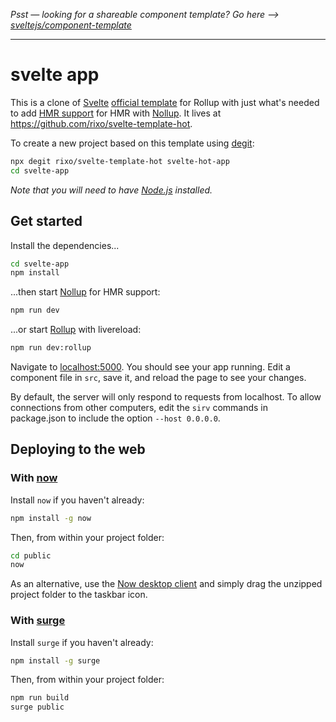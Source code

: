 *Psst — looking for a shareable component template? Go here --> [sveltejs/component-template](https://github.com/sveltejs/component-template)*

---

# svelte app

This is a clone of [Svelte](https://svelte.dev) [official template](https://github.com/sveltejs/template) for Rollup with just what's needed to add [HMR support](https://github.com/rixo/rollup-plugin-svelte-hot) for HMR with [Nollup](https://github.com/PepsRyuu/nollup). It lives at https://github.com/rixo/svelte-template-hot.

To create a new project based on this template using [degit](https://github.com/Rich-Harris/degit):

```bash
npx degit rixo/svelte-template-hot svelte-hot-app
cd svelte-app
```

*Note that you will need to have [Node.js](https://nodejs.org) installed.*


## Get started

Install the dependencies...

```bash
cd svelte-app
npm install
```

...then start [Nollup](https://github.com/PepsRyuu/nollup) for HMR support:

```bash
npm run dev
```

...or start [Rollup](https://rollupjs.org) with livereload:

```bash
npm run dev:rollup
```

Navigate to [localhost:5000](http://localhost:5000). You should see your app running. Edit a component file in `src`, save it, and reload the page to see your changes.

By default, the server will only respond to requests from localhost. To allow connections from other computers, edit the `sirv` commands in package.json to include the option `--host 0.0.0.0`.


## Deploying to the web

### With [now](https://zeit.co/now)

Install `now` if you haven't already:

```bash
npm install -g now
```

Then, from within your project folder:

```bash
cd public
now
```

As an alternative, use the [Now desktop client](https://zeit.co/download) and simply drag the unzipped project folder to the taskbar icon.

### With [surge](https://surge.sh/)

Install `surge` if you haven't already:

```bash
npm install -g surge
```

Then, from within your project folder:

```bash
npm run build
surge public
```
